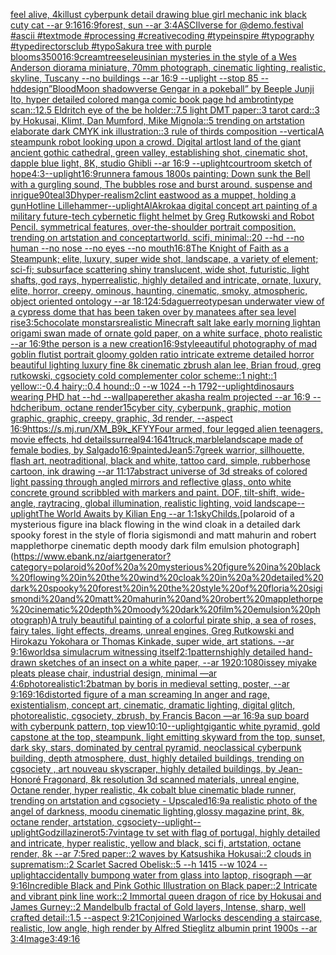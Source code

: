 [feel alive, 4k](https://www.ebank.nz/aiartgenerator?category=feel%20alive%2C%204k)[illust cyberpunk detail drawing blue girl mechanic ink black cuty cat --ar 9:16](https://www.ebank.nz/aiartgenerator?category=illust%20cyberpunk%20detail%20drawing%20blue%20girl%20mechanic%20ink%20black%20cuty%20cat%20--ar%209%3A16)[16:9](https://www.ebank.nz/aiartgenerator?category=16%3A9)[forest, sun --ar 3:4](https://www.ebank.nz/aiartgenerator?category=forest%2C%20sun%20--ar%203%3A4)[ASCIlverse for @demo.festival #ascii #textmode #processing #creativecoding #typeinspire #typography #typedirectorsclub #typo](https://www.ebank.nz/aiartgenerator?category=ASCIlverse%20for%20%40demo.festival%20%23ascii%20%23textmode%20%23processing%20%23creativecoding%20%23typeinspire%20%23typography%20%23typedirectorsclub%20%23typo)[Sakura tree with purple blooms](https://www.ebank.nz/aiartgenerator?category=Sakura%20tree%20with%20purple%20blooms)[3500](https://www.ebank.nz/aiartgenerator?category=3500)[16:9](https://www.ebank.nz/aiartgenerator?category=16%3A9)[cream](https://www.ebank.nz/aiartgenerator?category=cream)[trees](https://www.ebank.nz/aiartgenerator?category=trees)[eleusinian mysteries in the style of a Wes Anderson diorama miniature, 70mm photograph, cinematic lighting, realistic, skyline, Tuscany --no buildings --ar 16:9 --uplight --stop 85 --hd](https://www.ebank.nz/aiartgenerator?category=eleusinian%20mysteries%20in%20the%20style%20of%20a%20Wes%20Anderson%20diorama%20miniature%2C%2070mm%20photograph%2C%20cinematic%20lighting%2C%20realistic%2C%20skyline%2C%20Tuscany%20--no%20buildings%20--ar%2016%3A9%20--uplight%20--stop%2085%20--hd)[design](https://www.ebank.nz/aiartgenerator?category=design)[”BloodMoon shadowverse Gengar in a pokeball” by Beeple Junji Ito, hyper detailed colored manga comic book page hd ambrotintype scan::12.5 Eldritch eye of the be holder::7.5 light DMT paper::3 tarot card::3 by Hokusai, Klimt, Dan Mumford, Mike Mignola::5 trending on artstation elaborate dark CMYK ink illustration::3 rule of thirds composition --vertical](https://www.ebank.nz/aiartgenerator?category=%E2%80%9DBloodMoon%20shadowverse%20Gengar%20in%20a%20pokeball%E2%80%9D%20by%20Beeple%20Junji%20Ito%2C%20hyper%20detailed%20colored%20manga%20comic%20book%20page%20hd%20ambrotintype%20scan%3A%3A12.5%20Eldritch%20eye%20of%20the%20be%20holder%3A%3A7.5%20light%20DMT%20paper%3A%3A3%20tarot%20card%3A%3A3%20by%20Hokusai%2C%20Klimt%2C%20Dan%20Mumford%2C%20Mike%20Mignola%3A%3A5%20trending%20on%20artstation%20elaborate%20dark%20CMYK%20ink%20illustration%3A%3A3%20rule%20of%20thirds%20composition%20--vertical)[A steampunk robot looking upon a crowd. Digital art](https://www.ebank.nz/aiartgenerator?category=A%20steampunk%20robot%20looking%20upon%20a%20crowd.%20Digital%20art)[lost land of the giant ancient gothic cathedral, green valley, establishing shot, cinematic shot, dapple blue light, 8K, studio Ghibli --ar 16:9 --uplight](https://www.ebank.nz/aiartgenerator?category=lost%20land%20of%20the%20giant%20ancient%20gothic%20cathedral%2C%20green%20valley%2C%20establishing%20shot%2C%20cinematic%20shot%2C%20dapple%20blue%20light%2C%208K%2C%20studio%20Ghibli%20--ar%2016%3A9%20--uplight)[courtroom sketch of hope](https://www.ebank.nz/aiartgenerator?category=courtroom%20sketch%20of%20hope)[4:3](https://www.ebank.nz/aiartgenerator?category=4%3A3)[--uplight](https://www.ebank.nz/aiartgenerator?category=--uplight)[16:9](https://www.ebank.nz/aiartgenerator?category=16%3A9)[runner](https://www.ebank.nz/aiartgenerator?category=runner)[a famous 1800s painting: Down sunk the Bell with a gurgling sound, The bubbles rose and burst around. suspense and inrigue](https://www.ebank.nz/aiartgenerator?category=a%20famous%201800s%20painting%3A%20Down%20sunk%20the%20Bell%20with%20a%20gurgling%20sound%2C%20The%20bubbles%20rose%20and%20burst%20around.%20suspense%20and%20inrigue)[90](https://www.ebank.nz/aiartgenerator?category=90)[teal](https://www.ebank.nz/aiartgenerator?category=teal)[3D](https://www.ebank.nz/aiartgenerator?category=3D)[hyper-realism](https://www.ebank.nz/aiartgenerator?category=hyper-realism)[2](https://www.ebank.nz/aiartgenerator?category=2)[clint eastwood as a muppet, holding a gun](https://www.ebank.nz/aiartgenerator?category=clint%20eastwood%20as%20a%20muppet%2C%20holding%20a%20gun)[Hotline Lillehammer](https://www.ebank.nz/aiartgenerator?category=Hotline%20Lillehammer)[--uplight](https://www.ebank.nz/aiartgenerator?category=--uplight)[AlAkroka](https://www.ebank.nz/aiartgenerator?category=AlAkroka)[a digital concept art painting of a military future-tech cybernetic flight helmet by Greg Rutkowski and Robot Pencil. symmetrical features, over-the-shoulder portrait composition. trending on artstation and conceptartworld. scifi, minimal::20 --hd --no human --no nose --no eyes --no mouth](https://www.ebank.nz/aiartgenerator?category=a%20digital%20concept%20art%20painting%20of%20a%20military%20future-tech%20cybernetic%20flight%20helmet%20by%20Greg%20Rutkowski%20and%20Robot%20Pencil.%20symmetrical%20features%2C%20over-the-shoulder%20portrait%20composition.%20trending%20on%20artstation%20and%20conceptartworld.%20scifi%2C%20minimal%3A%3A20%20--hd%20--no%20human%20--no%20nose%20--no%20eyes%20--no%20mouth)[16:8](https://www.ebank.nz/aiartgenerator?category=16%3A8)[The Knight of Faith as a Steampunk;  elite, luxury, super wide shot, landscape, a variety of element;  sci-fi; subsurface scattering shiny translucent, wide shot, futuristic, light shafts, god rays, hyperrealistic, highly detailed and intricate, ornate, luxury, elite, horror, creepy, ominous, haunting, cinematic, smoky, atmospheric, object oriented ontology --ar 18:12](https://www.ebank.nz/aiartgenerator?category=The%20Knight%20of%20Faith%20as%20a%20Steampunk%3B%20%20elite%2C%20luxury%2C%20super%20wide%20shot%2C%20landscape%2C%20a%20variety%20of%20element%3B%20%20sci-fi%3B%20subsurface%20scattering%20shiny%20translucent%2C%20wide%20shot%2C%20futuristic%2C%20light%20shafts%2C%20god%20rays%2C%20hyperrealistic%2C%20highly%20detailed%20and%20intricate%2C%20ornate%2C%20luxury%2C%20elite%2C%20horror%2C%20creepy%2C%20ominous%2C%20haunting%2C%20cinematic%2C%20smoky%2C%20atmospheric%2C%20object%20oriented%20ontology%20--ar%2018%3A12)[4:5](https://www.ebank.nz/aiartgenerator?category=4%3A5)[daguerreotypes](https://www.ebank.nz/aiartgenerator?category=daguerreotypes)[an underwater view of a cypress dome that has been taken over by manatees after sea level rise](https://www.ebank.nz/aiartgenerator?category=an%20underwater%20view%20of%20a%20cypress%20dome%20that%20has%20been%20taken%20over%20by%20manatees%20after%20sea%20level%20rise)[3:5](https://www.ebank.nz/aiartgenerator?category=3%3A5)[chocolate monstars](https://www.ebank.nz/aiartgenerator?category=chocolate%20monstars)[realistic Minecraft salt lake early morning light](https://www.ebank.nz/aiartgenerator?category=realistic%20Minecraft%20salt%20lake%20early%20morning%20light)[an origami swan made of ornate gold paper, on a white surface, photo realistic --ar 16:9](https://www.ebank.nz/aiartgenerator?category=an%20origami%20swan%20made%20of%20ornate%20gold%20paper%2C%20on%20a%20white%20surface%2C%20photo%20realistic%20--ar%2016%3A9)[the person is a new creation](https://www.ebank.nz/aiartgenerator?category=the%20person%20is%20a%20new%20creation)[16:9](https://www.ebank.nz/aiartgenerator?category=16%3A9)[style](https://www.ebank.nz/aiartgenerator?category=style)[eautiful photography of mad goblin flutist portrait gloomy golden ratio intricate extreme detailed horror beautiful lighting luxury fine 8k cinematic zbrush alan lee, Brian froud, greg rutkowski, cgsociety cold complementer color scheme::1 night::1 yellow::-0.4 hairy::0.4 hound::0 --w 1024 --h 1792](https://www.ebank.nz/aiartgenerator?category=eautiful%20photography%20of%20mad%20goblin%20flutist%20portrait%20gloomy%20golden%20ratio%20intricate%20extreme%20detailed%20horror%20beautiful%20lighting%20luxury%20fine%208k%20cinematic%20zbrush%20alan%20lee%2C%20Brian%20froud%2C%20greg%20rutkowski%2C%20cgsociety%20cold%20complementer%20color%20scheme%3A%3A1%20night%3A%3A1%20yellow%3A%3A-0.4%20hairy%3A%3A0.4%20hound%3A%3A0%20--w%201024%20--h%201792)[--uplight](https://www.ebank.nz/aiartgenerator?category=--uplight)[dinosaurs wearing PHD hat --hd --wallpaper](https://www.ebank.nz/aiartgenerator?category=dinosaurs%20wearing%20PHD%20hat%20--hd%20--wallpaper)[ether akasha realm projected --ar 16:9 --hd](https://www.ebank.nz/aiartgenerator?category=ether%20akasha%20realm%20projected%20--ar%2016%3A9%20--hd)[cheribum, octane render](https://www.ebank.nz/aiartgenerator?category=cheribum%2C%20octane%20render)[15](https://www.ebank.nz/aiartgenerator?category=15)[cyber city, cyberpunk, graphic,  motion graphic, graphic,  creepy, graphic, 3d render, --aspect 16:9](https://www.ebank.nz/aiartgenerator?category=cyber%20city%2C%20cyberpunk%2C%20graphic%2C%20%20motion%20graphic%2C%20graphic%2C%20%20creepy%2C%20graphic%2C%203d%20render%2C%20--aspect%2016%3A9)[<https://s.mj.run/XM_B9k_KFYY>](https://www.ebank.nz/aiartgenerator?category=%3Chttps%3A//s.mj.run/XM_B9k_KFYY%3E)[Four armed, four legged alien teenagers, movie effects, hd details](https://www.ebank.nz/aiartgenerator?category=Four%20armed%2C%20four%20legged%20alien%20teenagers%2C%20movie%20effects%2C%20hd%20details)[surreal](https://www.ebank.nz/aiartgenerator?category=surreal)[94:164](https://www.ebank.nz/aiartgenerator?category=94%3A164)[1](https://www.ebank.nz/aiartgenerator?category=1)[truck,marble](https://www.ebank.nz/aiartgenerator?category=truck%2Cmarble)[landscape made of female bodies, by Salgado](https://www.ebank.nz/aiartgenerator?category=landscape%20made%20of%20female%20bodies%2C%20by%20Salgado)[16:9](https://www.ebank.nz/aiartgenerator?category=16%3A9)[painted](https://www.ebank.nz/aiartgenerator?category=painted)[Jean](https://www.ebank.nz/aiartgenerator?category=Jean)[5:7](https://www.ebank.nz/aiartgenerator?category=5%3A7)[greek warrior, sillhouette, flash art, neotraditional, black and white, tattoo card, simple, rubberhose cartoon, ink drawing --ar 11:17](https://www.ebank.nz/aiartgenerator?category=greek%20warrior%2C%20sillhouette%2C%20flash%20art%2C%20neotraditional%2C%20black%20and%20white%2C%20tattoo%20card%2C%20simple%2C%20rubberhose%20cartoon%2C%20ink%20drawing%20--ar%2011%3A17)[abstract universe of 3d streaks of colored light passing through angled mirrors and reflective glass, onto white concrete ground scribbled with markers and paint. DOF, tilt-shift, wide-angle, raytracing, global illumination, realistic lighting, void landscape](https://www.ebank.nz/aiartgenerator?category=abstract%20universe%20of%203d%20streaks%20of%20colored%20light%20passing%20through%20angled%20mirrors%20and%20reflective%20glass%2C%20onto%20white%20concrete%20ground%20scribbled%20with%20markers%20and%20paint.%20DOF%2C%20tilt-shift%2C%20wide-angle%2C%20raytracing%2C%20global%20illumination%2C%20realistic%20lighting%2C%20void%20landscape)[--uplight](https://www.ebank.nz/aiartgenerator?category=--uplight)[The World Awaits by Kilian Eng --ar 1:1](https://www.ebank.nz/aiartgenerator?category=The%20World%20Awaits%20by%20Kilian%20Eng%20--ar%201%3A1)[sky](https://www.ebank.nz/aiartgenerator?category=sky)[Childs.](https://www.ebank.nz/aiartgenerator?category=Childs.)[polaroid of a mysterious figure ina black flowing in the wind cloak in a detailed dark spooky forest in the style of floria sigismondi and matt mahurin and robert mapplethorpe cinematic depth moody dark film emulsion photograph](https://www.ebank.nz/aiartgenerator?category=polaroid%20of%20a%20mysterious%20figure%20ina%20black%20flowing%20in%20the%20wind%20cloak%20in%20a%20detailed%20dark%20spooky%20forest%20in%20the%20style%20of%20floria%20sigismondi%20and%20matt%20mahurin%20and%20robert%20mapplethorpe%20cinematic%20depth%20moody%20dark%20film%20emulsion%20photograph)[A truly beautiful painting of a colorful  pirate ship, a sea of roses, fairy tales, light effects, dreams, unreal engines, Greg Rutkowski and Hirokazu Yokohara or Thomas Kinkade, super wide, art stations. --ar 9:16](https://www.ebank.nz/aiartgenerator?category=A%20truly%20beautiful%20painting%20of%20a%20colorful%20%20pirate%20ship%2C%20a%20sea%20of%20roses%2C%20fairy%20tales%2C%20light%20effects%2C%20dreams%2C%20unreal%20engines%2C%20Greg%20Rutkowski%20and%20Hirokazu%20Yokohara%20or%20Thomas%20Kinkade%2C%20super%20wide%2C%20art%20stations.%20--ar%209%3A16)[worlds](https://www.ebank.nz/aiartgenerator?category=worlds)[a simulacrum witnessing itself](https://www.ebank.nz/aiartgenerator?category=a%20simulacrum%20witnessing%20itself)[2:1](https://www.ebank.nz/aiartgenerator?category=2%3A1)[patterns](https://www.ebank.nz/aiartgenerator?category=patterns)[highly detailed hand-drawn sketches of an insect on a white paper, --ar 1920:1080](https://www.ebank.nz/aiartgenerator?category=highly%20detailed%20hand-drawn%20sketches%20of%20an%20insect%20on%20a%20white%20paper%2C%20--ar%201920%3A1080)[issey miyake pleats please chair, industrial design, minimal —ar 4:6](https://www.ebank.nz/aiartgenerator?category=issey%20miyake%20pleats%20please%20chair%2C%20industrial%20design%2C%20minimal%20%E2%80%94ar%204%3A6)[photorealistic](https://www.ebank.nz/aiartgenerator?category=photorealistic)[1:2](https://www.ebank.nz/aiartgenerator?category=1%3A2)[batman by boris in medieval setting, poster, --ar 9:16](https://www.ebank.nz/aiartgenerator?category=batman%20by%20boris%20in%20medieval%20setting%2C%20poster%2C%20--ar%209%3A16)[9:16](https://www.ebank.nz/aiartgenerator?category=9%3A16)[distorted figure of a man screaming In anger and rage, existentialism, concept art, cinematic, dramatic lighting, digital glitch, photorealistic, cgsociety, zbrush, by Francis Bacon —ar 16:9](https://www.ebank.nz/aiartgenerator?category=distorted%20figure%20of%20a%20man%20screaming%20In%20anger%20and%20rage%2C%20existentialism%2C%20concept%20art%2C%20cinematic%2C%20dramatic%20lighting%2C%20digital%20glitch%2C%20photorealistic%2C%20cgsociety%2C%20zbrush%2C%20by%20Francis%20Bacon%20%E2%80%94ar%2016%3A9)[a sup board with cyberpunk pattern, top view](https://www.ebank.nz/aiartgenerator?category=a%20sup%20board%20with%20cyberpunk%20pattern%2C%20top%20view)[10:10](https://www.ebank.nz/aiartgenerator?category=10%3A10)[--uplight](https://www.ebank.nz/aiartgenerator?category=--uplight)[gigantic white pyramid, gold capstone at the top, steampunk, light emitting skyward from the top, sunset, dark sky, stars, dominated by central pyramid, neoclassical cyberpunk building, depth atmosphere, dust, highly detailed buildings, trending on cgsociety , art nouveau skyscraper, highly detailed buildings, by Jean-Honoré Fragonard, 8k resolution 3d scanned materials, unreal engine, Octane render, hyper realistic, 4k cobalt blue cinematic blade runner, trending on artstation and cgsociety - Upscaled](https://www.ebank.nz/aiartgenerator?category=gigantic%20white%20pyramid%2C%20gold%20capstone%20at%20the%20top%2C%20steampunk%2C%20light%20emitting%20skyward%20from%20the%20top%2C%20sunset%2C%20dark%20sky%2C%20stars%2C%20dominated%20by%20central%20pyramid%2C%20neoclassical%20cyberpunk%20building%2C%20depth%20atmosphere%2C%20dust%2C%20highly%20detailed%20buildings%2C%20trending%20on%20cgsociety%20%2C%20art%20nouveau%20skyscraper%2C%20highly%20detailed%20buildings%2C%20by%20Jean-Honor%C3%A9%20Fragonard%2C%208k%20resolution%203d%20scanned%20materials%2C%20unreal%20engine%2C%20Octane%20render%2C%20hyper%20realistic%2C%204k%20cobalt%20blue%20cinematic%20blade%20runner%2C%20trending%20on%20artstation%20and%20cgsociety%20-%20Upscaled)[16:9](https://www.ebank.nz/aiartgenerator?category=16%3A9)[a realistic photo of the angel of darkness, moodu cinematic lighting,glossy magazine print, 8k, octane render, artstation, cgsociety](https://www.ebank.nz/aiartgenerator?category=a%20realistic%20photo%20of%20the%20angel%20of%20darkness%2C%20moodu%20cinematic%20lighting%2Cglossy%20magazine%20print%2C%208k%2C%20octane%20render%2C%20artstation%2C%20cgsociety)[--uplight](https://www.ebank.nz/aiartgenerator?category=--uplight)[--uplight](https://www.ebank.nz/aiartgenerator?category=--uplight)[Godzilla](https://www.ebank.nz/aiartgenerator?category=Godzilla)[zine](https://www.ebank.nz/aiartgenerator?category=zine)[rot](https://www.ebank.nz/aiartgenerator?category=rot)[5:7](https://www.ebank.nz/aiartgenerator?category=5%3A7)[vintage tv set with flag of portugal, highly detailed and intricate, hyper realistic, yellow and black, sci fi, artstation, octane render, 8k --ar 7:5](https://www.ebank.nz/aiartgenerator?category=vintage%20tv%20set%20with%20flag%20of%20portugal%2C%20highly%20detailed%20and%20intricate%2C%20hyper%20realistic%2C%20yellow%20and%20black%2C%20sci%20fi%2C%20artstation%2C%20octane%20render%2C%208k%20--ar%207%3A5)[red paper::2 waves by Katsushika Hokusai::2 clouds in suprematism::2 Scarlet Sacred Obelisk::5 --h 1415 --w 1024 --uplight](https://www.ebank.nz/aiartgenerator?category=red%20paper%3A%3A2%20waves%20by%20Katsushika%20Hokusai%3A%3A2%20clouds%20in%20suprematism%3A%3A2%20Scarlet%20Sacred%20Obelisk%3A%3A5%20--h%201415%20--w%201024%20--uplight)[accidentally bumpong water from glass into laptop, risograph —ar 9:16](https://www.ebank.nz/aiartgenerator?category=accidentally%20bumpong%20water%20from%20glass%20into%20laptop%2C%20risograph%20%E2%80%94ar%209%3A16)[Incredible Black and Pink Gothic Illustration on Black paper::2 Intricate and vibrant pink line work::2 Immortal queen dragon of rice by Hokusai and James Gurney::2 Mandelbulb fractal of Gold layers, Intense, sharp, well crafted detail::1.5 --aspect 9:21](https://www.ebank.nz/aiartgenerator?category=Incredible%20Black%20and%20Pink%20Gothic%20Illustration%20on%20Black%20paper%3A%3A2%20Intricate%20and%20vibrant%20pink%20line%20work%3A%3A2%20Immortal%20queen%20dragon%20of%20rice%20by%20Hokusai%20and%20James%20Gurney%3A%3A2%20Mandelbulb%20fractal%20of%20Gold%20layers%2C%20Intense%2C%20sharp%2C%20well%20crafted%20detail%3A%3A1.5%20--aspect%209%3A21)[Conjoined Warlocks descending a staircase, realistic, low angle, high render by Alfred  Stieglitz albumin print  1900s --ar 3:4](https://www.ebank.nz/aiartgenerator?category=Conjoined%20Warlocks%20descending%20a%20staircase%2C%20realistic%2C%20low%20angle%2C%20high%20render%20by%20Alfred%20%20Stieglitz%20albumin%20print%20%201900s%20--ar%203%3A4)[Image](https://www.ebank.nz/aiartgenerator?category=Image)[3:4](https://www.ebank.nz/aiartgenerator?category=3%3A4)[9:16](https://www.ebank.nz/aiartgenerator?category=9%3A16)